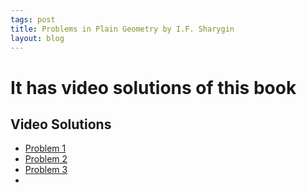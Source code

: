 ```yaml
---
tags: post
title: Problems in Plain Geometry by I.F. Sharygin 
layout: blog
---
```


# It has video solutions of this book

<h2>Video Solutions</h2>

<ul>
  <li><a href="https://youtu.be/-nrZo7cZZMw?si=CgeBaUiF_0MYbIFF">Problem 1</a></li>
  <li><a href="https://youtu.be/mnfQJIR_wK0?si=-AeMoW-Av6rkHYfi">Problem 2</a></li>
  <li><a href ="https://youtu.be/8lP8MRJw6V0?si=jSy-RMIRFKqKezmL">Problem 3</a></li>
  <li><a href=""></a></li>
</ul>  